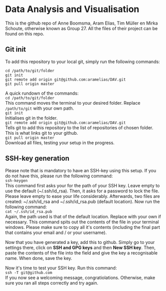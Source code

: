 # Data Analysis and Visualisation
This is the github repo of Anne Boomsma, Aram Elias, Tim Müller en Mirka Schoute, otherwise known as Group 27. All the files of their project can be found on this repo.

## Git init
To add this repository to your local git, simply run the following commands:
```
cd /path/to/git/folder
git init
git remote add origin git@github.com:aramelias/DAV.git
git pull origin master
```
A quick rundown of the commands:  
`cd /path/to/git/folder`  
This command moves the terminal to your desired folder. Replace `/path/to/git` with your own path.  
`git init`  
Initialises git in the folder.  
`git remote add origin git@github.com:aramelias/DAV.git`  
Tells git to add this repository to the list of repositories of chosen folder. This is what links git to your github.  
`git pull origin master`  
Download all files, testing your setup in the progress.

## SSH-key generation
Please note that is mandatory to have an SSH-key using this setup. If you do not have this, please run the following command:  
`ssh-keygen`  
This command first asks your for the path of your SSH key. Leave empty to use the default (~/.ssh/id_rsa). Then, it asks for a password to lock the file. Please leave empty to ease your life considerably. Afterwards, two files are created: ~/.ssh/id_rsa and ~/.ssh/id_rsa.pub (default location). Now run the following command:  
`cat ~/.ssh/id_rsa.pub`  
Again, the path used is that of the default location. Replace with your own if necessary. This command spits out the contents of the file in your terminal windows. Please make sure to copy all it's contents (including the final part that contains your email and / or your username).

Now that you have generated a key, add this to github. Simply go to your settings there, click on **SSH and GPG keys** and then **New SSH key**. Then, paste the contents of the file into the field and give the key a recognisable name. When done, save the key.

Now it's time to test your SSH key. Run this command:  
`ssh -T git@github.com`  
If you now see a welcoming message, congratiolations. Otherwise, make sure you ran all steps correctly and try again.
